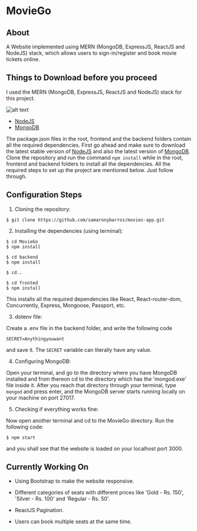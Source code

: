 # MovieGo
## About
A Website implemented using MERN (MongoDB, ExpressJS, ReactJS and NodeJS) stack, which allows users to sign-in/register and book movie tickets online.

## Things to Download before you proceed
I used the MERN (MongoDB, ExpressJS, ReactJS and NodeJS) stack for this project.

![alt text](https://camo.githubusercontent.com/6dbc5da76bbbbef861254082f537daf67d055f62/68747470733a2f2f6d69726f2e6d656469756d2e636f6d2f6d61782f3637382f312a6471766c61737a524c766f506d4152704f6c4c4e39412e706e67)

- [NodeJS](https://nodejs.org/en/)
- [MongoDB](https://www.mongodb.com/download-center)

The package.json files in the root, frontend and the backend folders contain all the required dependencies. First go ahead and make sure to download the latest stable version of [NodeJS](https://nodejs.org/en/) and also the latest version of [MongoDB](https://www.mongodb.com/download-center). Clone the repository and run the command `npm install` while in the root, frontend and backend folders to install all the dependencies. All the required steps to set up the project are mentioned below. Just follow through.

## Configuration Steps
1. Cloning the repository:

```
$ git clone https://github.com/samaronybarros/movies-app.git
```

2. Installing the dependencies (using terminal):

```
$ cd MovieGo
$ npm install

$ cd backend
$ npm install

$ cd..

$ cd fronted
$ npm install
```
This installs all the required dependencies like React, React-router-dom, Concurrently, Express, Mongoose, Passport, etc.

3. dotenv file:

Create a .env file in the backend folder, and write the following code

`SECRET=Anythingyouwant`

and save it. The `SECRET` variable can literally have any value.

4. Configuring MongoDB:

Open your terminal, and go to the directory where you have MongoDB installed and from thereon cd to the directory which has the 'mongod.exe' file inside it. After you reach that directory through your terminal, type `mongod` and press enter, and the MongoDB server starts running locally on your machine on port 27017.

5. Checking if everything works fine:

Now open another terminal and cd to the MovieGo directory. Run the following code:

`$ npm start`

and you shall see that the website is loaded on your localhost port 3000.

## Currently Working On
- Using Bootstrap to make the website responsive.

- Different categories of seats with different prices like 'Gold - Rs. 150', 'Silver - Rs. 100' and 'Regular - Rs. 50'.

- ReactJS Pagination.

- Users can book multiple seats at the same time.
